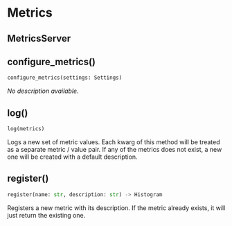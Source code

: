 # Metrics

## MetricsServer

## configure_metrics()

```python
configure_metrics(settings: Settings)
```

_No description available._

## log()

```python
log(metrics)
```

Logs a new set of metric values.
Each kwarg of this method will be treated as a separate metric / value
pair.
If any of the metrics does not exist, a new one will be created with a
default description.

## register()

```python
register(name: str, description: str) -> Histogram
```

Registers a new metric with its description.
If the metric already exists, it will just return the existing one.

